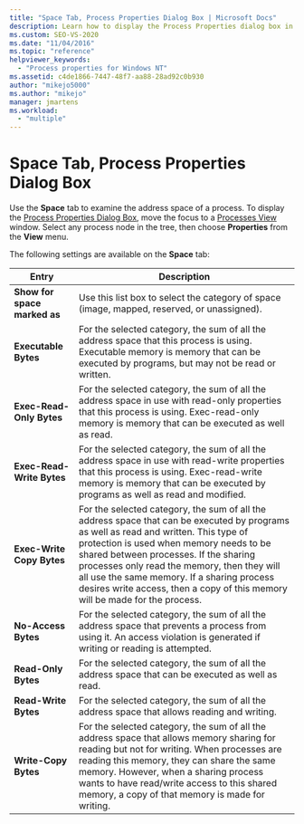 ```yaml
---
title: "Space Tab, Process Properties Dialog Box | Microsoft Docs"
description: Learn how to display the Process Properties dialog box in Spy++ when debugging. Review the settings that are available in the Space tab.
ms.custom: SEO-VS-2020
ms.date: "11/04/2016"
ms.topic: "reference"
helpviewer_keywords:
  - "Process properties for Windows NT"
ms.assetid: c4de1866-7447-48f7-aa88-28ad92c0b930
author: "mikejo5000"
ms.author: "mikejo"
manager: jmartens
ms.workload:
  - "multiple"
---
```

# Space Tab, Process Properties Dialog Box
Use the **Space** tab to examine the address space of a process. To display the [Process Properties Dialog Box](../debugger/process-properties-dialog-box.md), move the focus to a [Processes View](../debugger/processes-view.md) window. Select any process node in the tree, then choose **Properties** from the **View** menu.

 The following settings are available on the **Space** tab:

|Entry|Description|
|-----------|-----------------|
|**Show for space marked as**|Use this list box to select the category of space (image, mapped, reserved, or unassigned).|
|**Executable Bytes**|For the selected category, the sum of all the address space that this process is using. Executable memory is memory that can be executed by programs, but may not be read or written.|
|**Exec-Read-Only Bytes**|For the selected category, the sum of all the address space in use with read-only properties that this process is using. Exec-read-only memory is memory that can be executed as well as read.|
|**Exec-Read-Write Bytes**|For the selected category, the sum of all the address space in use with read-write properties that this process is using. Exec-read-write memory is memory that can be executed by programs as well as read and modified.|
|**Exec-Write Copy Bytes**|For the selected category, the sum of all the address space that can be executed by programs as well as read and written. This type of protection is used when memory needs to be shared between processes. If the sharing processes only read the memory, then they will all use the same memory. If a sharing process desires write access, then a copy of this memory will be made for the process.|
|**No-Access Bytes**|For the selected category, the sum of all the address space that prevents a process from using it. An access violation is generated if writing or reading is attempted.|
|**Read-Only Bytes**|For the selected category, the sum of all the address space that can be executed as well as read.|
|**Read-Write Bytes**|For the selected category, the sum of all the address space that allows reading and writing.|
|**Write-Copy Bytes**|For the selected category, the sum of all the address space that allows memory sharing for reading but not for writing. When processes are reading this memory, they can share the same memory. However, when a sharing process wants to have read/write access to this shared memory, a copy of that memory is made for writing.|